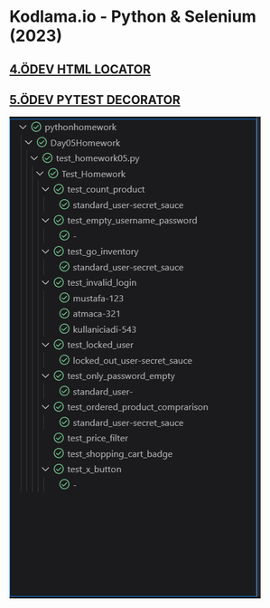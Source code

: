# Kodlama.io - Python & Selenium (2023)
## [4.ÖDEV HTML LOCATOR ]([https://github.com/atmcgit/pythonhomework/edit/main/Day05Homework/README.md](https://github.com/atmcgit/pythonhomework/tree/main/Day04Homework#readme))

## [5.ÖDEV PYTEST DECORATOR ](https://github.com/atmcgit/pythonhomework/blob/main/Day05Homework/README.md)

![testscreenshot image](testscreenshot.png)


